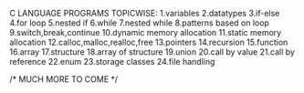  C LANGUAGE PROGRAMS TOPICWISE:
1.variables 
2.datatypes
3.if-else
4.for loop
5.nested if 
6.while
7.nested while
8.patterns based on loop
9.switch,break,continue
10.dynamic memory allocation 
11.static memory allocation
12.calloc,malloc,realloc,free
13.pointers
14.recursion
15.function
16.array
17.structure
18.array of structure
19.union
20.call by value 
21.call by reference
22.enum
23.storage classes
24.file handling

/* MUCH MORE TO COME */